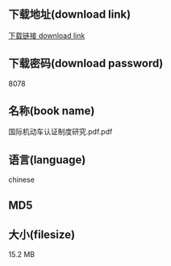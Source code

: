 ## 下载地址(download link)
[下载链接 download link](https://tutu365.netlify.app/?s=%E5%9B%BD%E9%99%85%E6%9C%BA%E5%8A%A8%E8%BD%A6%E8%AE%A4%E8%AF%81%E5%88%B6%E5%BA%A6%E7%A0%94%E7%A9%B6.pdf)

## 下载密码(download password)
8078

## 名称(book name)
国际机动车认证制度研究.pdf.pdf

## 语言(language)
chinese

## MD5


## 大小(filesize)
15.2 MB
